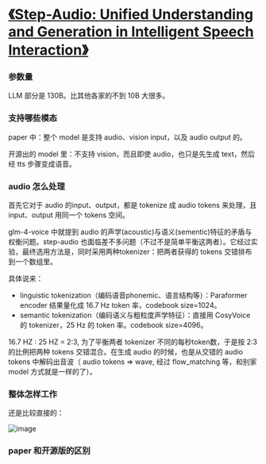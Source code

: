 # [《Step-Audio: Unified Understanding and Generation in Intelligent Speech Interaction》](https://arxiv.org/pdf/2502.11946)

### 参数量
LLM 部分是 130B。比其他各家的不到 10B 大很多。

### 支持哪些模态
paper 中：整个 model 是支持 audio、vision input，以及 audio output 的。

开源出的 model 里：不支持 vision，而且即使 audio，也只是先生成 text，然后经 tts 步骤变成语音。

### audio 怎么处理

首先它对于 audio 的input、output，都是 tokenize 成 audio tokens 来处理，且 input、output 用同一个 tokens 空间。

glm-4-voice 中就提到 audio 的声学(acoustic)与语义(sementic)特征的矛盾与权衡问题。step-audio 也面临差不多问题（不过不是简单平衡这两者）。它经过实验，最终选用方法是，同时采用两种tokenizer：把两者获得的 tokens 交错排布到一个数组里。

具体说来：
- linguistic tokenization（编码语音phonemic、语言结构等）：Paraformer encoder 结果量化成 16.7 Hz token 率，codebook size=1024。
- semantic tokenization（编码语义与粗粒度声学特征）：直接用 CosyVoice 的 tokenizer，25 Hz 的 token 率。codebook size=4096。

16.7 HZ : 25 HZ = 2:3, 为了平衡两者 tokenizer 不同的每秒token数，于是按 2:3 的比例把两种 tokens 交错混合。在生成 audio 的时候，也是从交错的 audio tokens 中解码出音波（ audio tokens => wave, 经过 flow_matching 等，和别家 model 方式就是一样的了）。

### 整体怎样工作

还是比较直接的：

![image](https://github.com/user-attachments/assets/e8756678-78d2-43f9-8751-e7869bd48f88)

### paper 和开源版的区别
